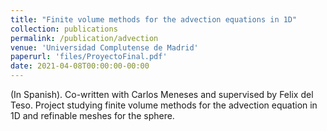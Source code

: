 ```yaml
---
title: "Finite volume methods for the advection equations in 1D"
collection: publications
permalink: /publication/advection
venue: 'Universidad Complutense de Madrid'
paperurl: 'files/ProyectoFinal.pdf'
date: 2021-04-08T00:00:00-00:00
---
```

(In Spanish). Co-written with Carlos Meneses and supervised by Felix del Teso. Project studying finite volume methods for the advection equation in 1D and refinable meshes for the sphere.
